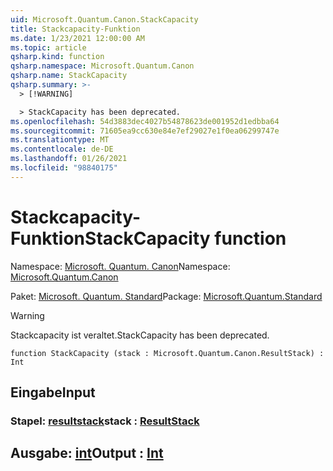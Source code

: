 ```yaml
---
uid: Microsoft.Quantum.Canon.StackCapacity
title: Stackcapacity-Funktion
ms.date: 1/23/2021 12:00:00 AM
ms.topic: article
qsharp.kind: function
qsharp.namespace: Microsoft.Quantum.Canon
qsharp.name: StackCapacity
qsharp.summary: >-
  > [!WARNING]

  > StackCapacity has been deprecated.
ms.openlocfilehash: 54d3883dec4027b54878623de001952d1edbba64
ms.sourcegitcommit: 71605ea9cc630e84e7ef29027e1f0ea06299747e
ms.translationtype: MT
ms.contentlocale: de-DE
ms.lasthandoff: 01/26/2021
ms.locfileid: "98840175"
---
```

# <a name="stackcapacity-function"></a><span data-ttu-id="779bb-102">Stackcapacity-Funktion</span><span class="sxs-lookup"><span data-stu-id="779bb-102">StackCapacity function</span></span>

<span data-ttu-id="779bb-103">Namespace: [Microsoft. Quantum. Canon](xref:Microsoft.Quantum.Canon)</span><span class="sxs-lookup"><span data-stu-id="779bb-103">Namespace: [Microsoft.Quantum.Canon](xref:Microsoft.Quantum.Canon)</span></span>

<span data-ttu-id="779bb-104">Paket: [Microsoft. Quantum. Standard](https://nuget.org/packages/Microsoft.Quantum.Standard)</span><span class="sxs-lookup"><span data-stu-id="779bb-104">Package: [Microsoft.Quantum.Standard](https://nuget.org/packages/Microsoft.Quantum.Standard)</span></span>


> [!WARNING]
> <span data-ttu-id="779bb-105">Stackcapacity ist veraltet.</span><span class="sxs-lookup"><span data-stu-id="779bb-105">StackCapacity has been deprecated.</span></span>



```qsharp
function StackCapacity (stack : Microsoft.Quantum.Canon.ResultStack) : Int
```


## <a name="input"></a><span data-ttu-id="779bb-106">Eingabe</span><span class="sxs-lookup"><span data-stu-id="779bb-106">Input</span></span>

### <a name="stack--resultstack"></a><span data-ttu-id="779bb-107">Stapel: [resultstack](xref:Microsoft.Quantum.Canon.ResultStack)</span><span class="sxs-lookup"><span data-stu-id="779bb-107">stack : [ResultStack](xref:Microsoft.Quantum.Canon.ResultStack)</span></span>





## <a name="output--int"></a><span data-ttu-id="779bb-108">Ausgabe: [int](xref:microsoft.quantum.lang-ref.int)</span><span class="sxs-lookup"><span data-stu-id="779bb-108">Output : [Int](xref:microsoft.quantum.lang-ref.int)</span></span>


